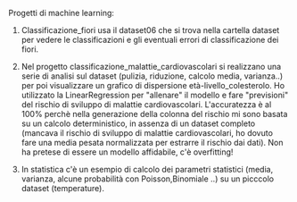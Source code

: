 Progetti di machine learning:

1) Classificazione_fiori usa il dataset06 che si trova nella cartella dataset per vedere le classificazioni e gli eventuali errori di classificazione dei fiori.

2) Nel progetto classificazione_malattie_cardiovascolari si realizzano una serie di analisi sul dataset (pulizia, riduzione, calcolo media, varianza..) per poi visualizzare un grafico di dispersione età-livello_colesterolo. Ho utilizzato la LinearRegression per "allenare" il modello e fare "previsioni" del rischio di sviluppo di malattie cardiovascolari. L'accuratezza è al 100% perchè nella generazione della colonna del rischio mi sono basata su un calcolo deterministico, in assenza di un dataset completo (mancava il rischio di sviluppo di malattie cardiovascolari, ho dovuto fare una media pesata normalizzata per estrarre il rischio dai dati). Non ha pretese di essere un modello affidabile, c'è overfitting!

3) In statistica c'è un esempio di calcolo dei parametri statistici (media, varianza, alcune probabilità con Poisson,Binomiale ..) su un picccolo dataset (temperature). 
